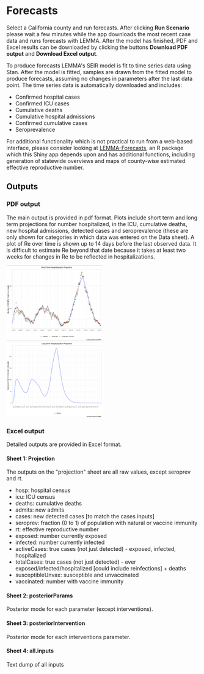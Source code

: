 # Forecasts 

Select a California county and run forecasts. After clicking **Run Scenario** please wait a few minutes while the app downloads the most recent case data and runs forecasts with LEMMA. After the model has finished, PDF and Excel results can be downloaded by clicking the buttons **Download PDF output** and **Download Excel output**.

To produce forecasts LEMMA's SEIR model is fit to time series data using Stan. After the model is fitted, samples are drawn from the fitted model to produce forecasts, assuming no changes in parameters after the last data point. The time series data is automatically downloaded and includes:

  * Confirmed hospital cases
  * Confirmed ICU cases
  * Cumulative deaths
  * Cumulative hospital admissions
  * Confirmed cumulative cases
  * Seroprevalence

For additional functionality which is not practical to run from a web-based interface, please consider looking at [LEMMA-Forecasts](https://localepi.github.io/LEMMA-Forecasts/), an R package which this Shiny app depends upon and has additional functions, including generation of statewide overviews and maps of county-wise estimated effective reproductive number.

## Outputs

### PDF output

The main output is provided in pdf format. Plots include short term and long term projections for number hospitalized, in the ICU, cumulative deaths, new hospital admissions, detected cases and seroprevalence (these are only shown for categories in which data was entered on the Data sheet). A plot of Re over time is shown up to 14 days before the last observed data. It is difficult to estimate Re beyond that date because it takes at least two weeks for changes in Re to be reflected in hospitalizations.

<img src="figures/sf_output.png" width="50%">
<img src="figures/sf_output_lt.png" width="50%">

### Excel output

Detailed outputs are provided in Excel format.  

#### Sheet 1: Projection 
The outputs on the "projection" sheet are all raw values, except seroprev and rt.

- hosp: hospital census  
- icu: ICU census  
- deaths: cumulative deaths  
- admits: new admits  
- cases: new detected cases [to match the cases inputs]  
- seroprev: fraction (0 to 1) of population with natural or vaccine immunity  
- rt: effective reproductive number  
- exposed: number currently exposed  
- infected: number currently infected  
- activeCases: true cases (not just detected) - exposed, infected, hospitalized  
- totalCases: true cases (not just detected) - ever exposed/infected/hospitalized [could include reinfections] + deaths  
- susceptibleUnvax: susceptible and unvaccinated  
- vaccinated: number with vaccine immunity  

#### Sheet 2: posteriorParams
Posterior mode for each parameter (except interventions).

#### Sheet 3: posteriorIntervention
Posterior mode for each interventions parameter.

#### Sheet 4: all.inputs
Text dump of all inputs